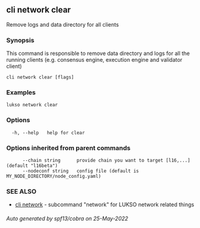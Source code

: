 ## cli network clear

Remove logs and data directory for all clients

### Synopsis

This command is responsible to remove data directory and logs for all the running clients (e.g. consensus
engine, execution engine and validator client)

```
cli network clear [flags]
```

### Examples

```
lukso network clear
```

### Options

```
  -h, --help   help for clear
```

### Options inherited from parent commands

```
      --chain string      provide chain you want to target [l16,...] (default "l16beta")
      --nodeconf string   config file (default is MY_NODE_DIRECTORY/node_config.yaml)
```

### SEE ALSO

* [cli network](cli_network.md)	 - subcommand "network" for LUKSO network related things

###### Auto generated by spf13/cobra on 25-May-2022
